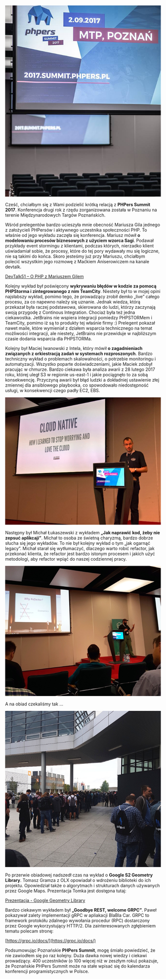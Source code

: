 ![Start](images/1.jpg)

Cześć, chciałbym się z Wami podzielić krótką relacją z **PHPers Summit 2017**.
Konferencja drugi rok z rzędu zorganizowana została w Poznaniu na terenie Międzynarodowych Targów Poznańskich.

Wśród prelegentów bardzo ucieszyła mnie obecność Mariusza Gila jednego z założycieli PHPersów i aktywnego uczestnika społeczności PHP. To właśnie od jego wykładu zaczęła się konferencja.
Mariusz mówił **o modelowaniu procesów biznesowych z użyciem wzorca Sagi**. Podawał przykłady event stormingu z klientami, podczas których, nierzadko klient uświadamiał sobie, że procesy, które do tej pory wydawały mu się logiczne, nie są takimi do końca.
Skoro jesteśmy już przy Mariuszu, chciałbym polecić wszystkim jego rozmowę z Maćkiem Aniserowiczem na kanale devtalk.

[DevTalk51 – O PHP z Mariuszem Gilem](https://devstyle.pl/2017/03/06/devtalk51-o-php-z-mariuszem-gilem/)

Kolejny wykład był poświęcony **wykrywaniu błędów w kodzie za pomocą PHPStorma i zintegrowanego z nim TeamCity**.
Niestety był to w mojej opini najsłabszy wykład, pomimo tego, że prowadzący zrobił demko „live” całego procesu, za co napewno należy się uznanie. Jednak wiedza, którą przekazał była raczej podstawowa, skierowana do ludzi, którzy zaczynają swoją przygodę z Continous Integration.
Chociaż była też jedna ciekawostka.
JetBrains nie wspiera integracji pomiedzy PHPSTORMem i TeamCity, pomimo iż są to produkty tej właśnie firmy :)
Prelegent pokazał nawet maile, które wymieniał z działem wsparcia technicznego na temat możliwości integracji, ale niestety, JetBrains nie przewiduje w najbliższym czasie dodania wsparcia dla PHPSTORMa.

Kolejny był Maciej Iwanowski z Intela, który mówił **o zagadnieniach związanych z orkiestracją zadań w systemach rozproszonych**.
Bardzo techniczny wykład o problemach skalowalności, o potrzebie monitoringu i automatyzacji. Wszystko poparte doświadczeniami, jakie Maciek zdobył pracując w chmurze. Bardzo ciekawa była analiza awarii z 28 lutego 2017 roku, której uległ S3 w regionie us-east-1 i jakie pociągnęło to za sobą konsekwencję. Przyczyną awarii był błąd ludzki a dokładniej ustawienie złej zmiennej dla ansiblowego playbooka, co spowodowało niedostępność usługi, w konsekwencji czego padły EC2, EBS.

![Maciek](images/maciekiwanowski.jpg)

Następny był Michał Łukaszewski z wykładem **„Jak naprawić kod, żeby nie zepsuć aplikcaji”**.
Michał to osoba ze świetną charyzmą, bardzo dobrze słucha się jego wykładów. To nie był kolejny wykład o tym „jak ogarnąć legacy”.
Michał starał się wytłumaczyć, dlaczego warto robić refactor, jak przekonać klienta, że refactor jest bardzo istonym procesem i jakich użyć metodologi, aby refactor wpiąć do naszej codziennej pracy.

![Michal](images/michallukaszewski.jpg)

A na obiad czekaliśmy tak ...

![Obiad](images/obiad.jpg)

Po przerwie obiadowej nadszedł czas na wykład o **Google S2 Geometry Library**.
Tomasz Gramza z OLX opowiadał o wdrożeniu biblioteki do ich projektu. Opowiedział także o algorytmach i strukturach danych używanych przez Google Maps. Prezentacja Tomka jest dostępna tutaj:

[Prezentacja - Google Geometry Library](https://speakerdeck.com/tomaszgramza/having-fun-with-geospatial-data-in-your-software-an-introduction-to-googles-s2-geometry-library)

Bardzo ciekawym wykładem był **„Goodbye REST, welcome GRPC”**.
Paweł pokazywał zalety implementacji gRPC w apliakacji BlaBla Car.
GRPC to framework protokółu zdalnego wywołania procedur (RPC) dostarczony przez Google wykorzystujący HTTP/2.
Dla zainteresowanych zgłębieniem tematu polecam stronę:

[https://grpc.io/docs/](https://grpc.io/docs/)

Podsumowując Poznańskie **PHPers Summit**, mogę śmiało powiedzieć, że nie zawiodłem się po raz kolejny.
Duża dawka nowej wiedzy i ciekawi prowadzący. 400 uczestników (o 100 więcej niż w zeszłym roku) pokazuje, że Poznańskie PHPers Summit może na stałe wpisać się do kalendarza konferencji programistycznych w Polsce.
